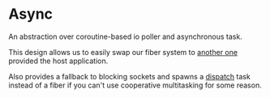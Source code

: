 # Async

An abstraction over coroutine-based io poller and asynchronous task.

This design allows us to easily swap our fiber system to [another one](https://github.com/tris-foundation/tarantool) provided the host application.

Also provides a fallback to blocking sockets and spawns a [dispatch](https://github.com/tris-foundation/async-dispatch) task instead of a fiber if you can't use cooperative multitasking for some reason.
